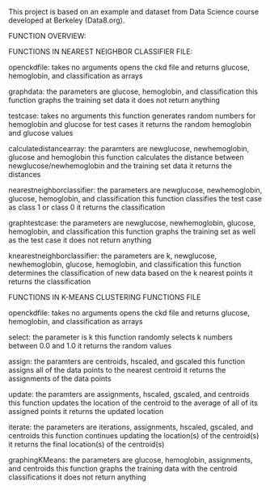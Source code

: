 This project is based on an example and dataset from Data Science course developed at Berkeley (Data8.org).


FUNCTION OVERVIEW:


FUNCTIONS IN NEAREST NEIGHBOR CLASSIFIER FILE:

openckdfile:
  takes no arguments
  opens the ckd file and returns glucose, hemoglobin, and classification as arrays

graphdata:
  the parameters are glucose, hemoglobin, and classification
  this function graphs the training set data
  it does not return anything

testcase:
  takes no arguments
  this function generates random numbers for hemoglobin and glucose for test cases
  it returns the random hemoglobin and glucose values

calculatedistancearray:
  the paramters are newglucose, newhemoglobin, glucose and hemoglobin
  this function calculates the distance between newglucose/newhemoglobin and the training set data
  it returns the distances

nearestneighborclassifier:
  the parameters are newglucose, newhemoglobin, glucose, hemoglobin, and classification
  this function classifies the test case as class 1 or class 0
  it returns the classification

graphtestcase:
  the parameters are newglucose, newhemoglobin, glucose, hemoglobin, and classification
  this function graphs the training set as well as the test case
  it does not return anything

knearestneighborclassifier:
  the parameters are k, newglucose, newhemoglobin, glucose, hemoglobin, and classification
  this function determines the classification of new data based on the k nearest points
  it returns the classification
  
  
  
FUNCTIONS IN K-MEANS CLUSTERING FUNCTIONS FILE

openckdfile:
 takes no arguments
  opens the ckd file and returns glucose, hemoglobin, and classification as arrays
  
select:
  the parameter is k
  this function randomly selects k numbers between 0.0 and 1.0
  it returns the random values
  
assign:
  the paramters are centroids, hscaled, and gscaled
  this function assigns all of the data points to the nearest centroid
  it returns the assignments of the data points
  
update:
  the paramters are assignments, hscaled, gscaled, and centroids
  this function updates the location of the centroid to the average of all of its assigned points
  it returns the updated location
  
iterate:
  the parameters are iterations, assignments, hscaled, gscaled, and centroids
  this function continues updating the location(s) of the centroid(s)
  it returns the final location(s) of the centroid(s)
  
graphingKMeans:
  the parameters are glucose, hemoglobin, assignments, and centroids
  this function graphs the training data with the centroid classifications
  it does not return anything
